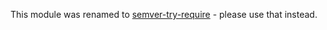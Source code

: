 This module was renamed to [semver-try-require](https://github.com/sverweij/semver-try-require) - please use that instead.
